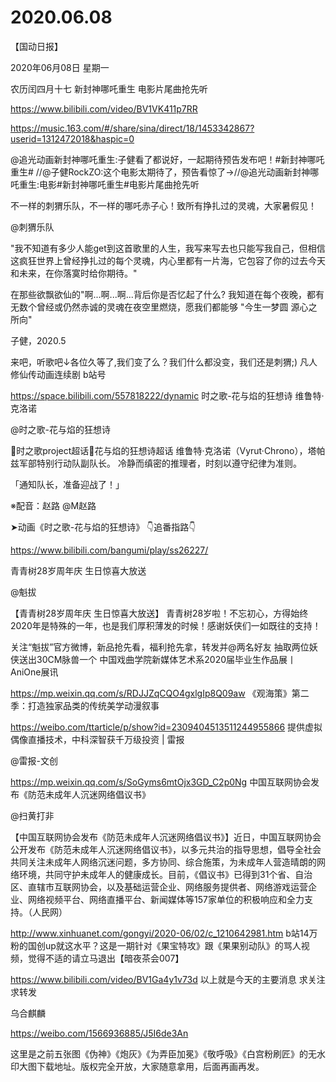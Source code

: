 # 2020.06.08




【国动日报】

2020年06月08日  星期一

农历闰四月十七
新封神哪吒重生 电影片尾曲抢先听

https://www.bilibili.com/video/BV1VK411p7RR



https://music.163.com/#/share/sina/direct/18/1453342867?userid=1312472018&haspic=0

@追光动画新封神哪吒重生:子健看了都说好，一起期待预告发布吧！#新封神哪吒重生# //@子健RockZO:这个电影太期待了，预告看惊了→//@追光动画新封神哪吒重生:电影#新封神哪吒重生#电影片尾曲抢先听

不一样的刺猬乐队，不一样的哪吒赤子心！致所有挣扎过的灵魂，大家暑假见！

@刺猬乐队                            

"我不知道有多少人能get到这首歌里的人生，我写来写去也只能写我自己，但相信这疯狂世界上曾经挣扎过的每个灵魂，内心里都有一片海，它包容了你的过去今天和未来，在你落寞时给你期待。"

在那些欲飘欲仙的"啊...啊...啊...背后你是否忆起了什么? 我知道在每个夜晚，都有无数个曾经或仍然赤诚的灵魂在夜空里燃烧，愿我们都能够 "今生一梦圆 源心之所向"

子健，2020.5

来吧，听歌吧↓各位久等了,我们变了么？我们什么都没变，我们还是刺猬;)
凡人修仙传动画连续剧 b站号

https://space.bilibili.com/557818222/dynamic
时之歌-花与焰的狂想诗   维鲁特·克洛诺

@时之歌-花与焰的狂想诗  

时之歌project超话花与焰的狂想诗超话
维鲁特·克洛诺（Vyrut·Chrono），塔帕兹军部特别行动队副队长。
冷静而缜密的推理者，时刻以遵守纪律为准则。

「通知队长，准备迎战了！」

※配音：赵路 @M赵路

➤动画《时之歌-花与焰的狂想诗》
👇追番指路👇

https://www.bilibili.com/bangumi/play/ss26227/


青青树28岁周年庆 生日惊喜大放送

@魁拔  

【青青树28岁周年庆 生日惊喜大放送】 青青树28岁啦！不忘初心，方得始终 2020年是特殊的一年，也是我们厚积薄发的时候！感谢妖侠们一如既往的支持！

关注“魁拔”官方微博，新品抢先看，福利抢先拿，转发并@两名好友 抽取两位妖侠送出30CM脉兽一个
中国戏曲学院新媒体艺术系2020届毕业生作品展丨AniOne展讯

https://mp.weixin.qq.com/s/RDJJZqCQO4gxlgIp8Q09aw
《观海策》第二季：打造独家品类的传统美学动漫叙事

https://weibo.com/ttarticle/p/show?id=2309404513511244955866
提供虚拟偶像直播技术，中科深智获千万级投资 | 雷报

@雷报-文创     

https://mp.weixin.qq.com/s/SoGyms6mtOjx3GD_C2p0Ng
中国互联网协会发布《防范未成年人沉迷网络倡议书》

@扫黄打非                            

【中国互联网协会发布《防范未成年人沉迷网络倡议书》】近日，中国互联网协会公开发布《防范未成年人沉迷网络倡议书》，以多元共治的指导思想，倡导全社会共同关注未成年人网络沉迷问题，多方协同、综合施策，为未成年人营造晴朗的网络环境，共同守护未成年人的健康成长。目前，《倡议书》已得到31个省、自治区、直辖市互联网协会，以及基础运营企业、网络服务提供者、网络游戏运营企业、网络视频平台、网络直播平台、新闻媒体等157家单位的积极响应和全力支持。（人民网）

http://www.xinhuanet.com/gongyi/2020-06/02/c_1210642981.htm
b站14万粉的国创up就这水平？这是一期针对《果宝特攻》跟《果果别动队》的骂人视频，觉得不适的请立马退出【暗夜茶会007】

https://www.bilibili.com/video/BV1Ga4y1v73d
以上就是今天的主要消息
求关注求转发

乌合麒麟

https://weibo.com/1566936885/J5I6de3An

这里是之前五张图《伪神》《炮灰》《为弄臣加冕》《敬呼吸》《白宫粉刷匠》的无水印大图下载地址。版权完全开放，大家随意拿用，后面再画再发。






